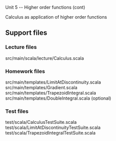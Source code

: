 Unit 5 -- Higher order functions (cont)

Calculus as application of higher order functions

## Support files

### Lecture files
src/main/scala/lecture/Calculus.scala
 
### Homework files
src/main/templates/LimitAtDiscontinuity.scala
src/main/templates/Gradient.scala
src/main/templates/TrapezoidIntegral.scala
src/main/templates/DoubleIntegral.scala (optional)

### Test files
test/scala/CalculusTestSuite.scala
test/scala/LimitAtDiscontinuityTestSuite.scala
test/scala/TrapezoidIntegralTestSuite.scala

